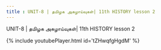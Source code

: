 ```yaml
---
title : UNIT-8 | தமிழக அகழாய்வுகள்| 11th HISTORY lesson 2
---
```


UNIT-8 | தமிழக அகழாய்வுகள்| 11th HISTORY lesson 2



{% include youtubePlayer.html id='tZHwqfgHgdM' %}
